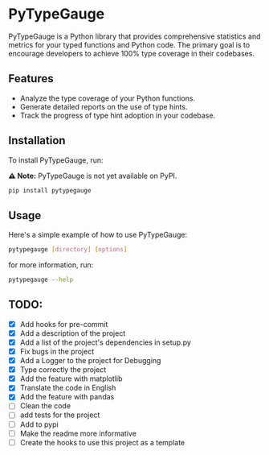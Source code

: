 # PyTypeGauge

PyTypeGauge is a Python library that provides comprehensive statistics and metrics for your typed functions and Python code. The primary goal is to encourage developers to achieve 100% type coverage in their codebases.

## Features

- Analyze the type coverage of your Python functions.
- Generate detailed reports on the use of type hints.
- Track the progress of type hint adoption in your codebase.

## Installation

To install PyTypeGauge, run:

**⚠️ Note:** PyTypeGauge is not yet available on PyPI.

```bash
pip install pytypegauge
```

## Usage
Here's a simple example of how to use PyTypeGauge:

```bash
pytypegauge [directory] [options]
```

for more information, run:

```bash
pytypegauge --help
```


## TODO:

- [x] Add hooks for pre-commit
- [x] Add a description of the project
- [x] Add a list of the project's dependencies in setup.py
- [x] Fix bugs in the project
- [x] Add a Logger to the project for Debugging
- [x] Type correctly the project
- [x] Add the feature with matplotlib
- [x] Translate the code in English
- [x] Add the feature with pandas
- [ ] Clean the code
- [ ] add tests for the project
- [ ] Add to pypi 
- [ ] Make the readme more informative
- [ ] Create the hooks to use this project as a template
